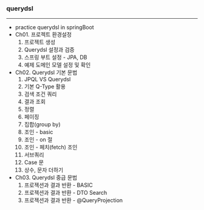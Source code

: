 ### querydsl
***
  + practice querydsl in springBoot
  + Ch01. 프로젝트 환경설정 
    1. 프로젝트 생성 
    2. Querydsl 설정과 검증
    3. 스프링 부트 설정 - JPA, DB
    4. 예제 도메인 모델 설정 및 확인
  + Ch02. Querydsl 기본 문법
    1. JPQL VS Querydsl
    2. 기본 Q-Type 활용
    3. 검색 조건 쿼리
    4. 결과 조회
    5. 정렬
    6. 페이징
    7. 집합(group by)
    8. 조인 - basic
    9. 조인 - on 절
    10. 조인 - 페치(fetch) 조인
    11. 서브쿼리
    12. Case 문
    13. 상수, 문자 더하기
  + Ch03. Querydsl 중급 문법
    1. 프로젝션과 결과 반환 - BASIC
    2. 프로젝션과 결과 반환 - DTO Search
    3. 프로젝션과 결과 반환 - @QueryProjection